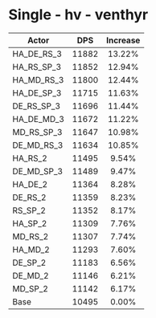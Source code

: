 # Single - hv - venthyr
| Actor | DPS | Increase |
|---|:---:|:---:|
|HA_DE_RS_3|11882|13.22%|
|HA_RS_SP_3|11852|12.94%|
|HA_MD_RS_3|11800|12.44%|
|HA_DE_SP_3|11715|11.63%|
|DE_RS_SP_3|11696|11.44%|
|HA_DE_MD_3|11672|11.22%|
|MD_RS_SP_3|11647|10.98%|
|DE_MD_RS_3|11634|10.85%|
|HA_RS_2|11495|9.54%|
|DE_MD_SP_3|11489|9.47%|
|HA_DE_2|11364|8.28%|
|DE_RS_2|11359|8.23%|
|RS_SP_2|11352|8.17%|
|HA_SP_2|11309|7.76%|
|MD_RS_2|11307|7.74%|
|HA_MD_2|11293|7.60%|
|DE_SP_2|11183|6.56%|
|DE_MD_2|11146|6.21%|
|MD_SP_2|11142|6.17%|
|Base|10495|0.00%|
